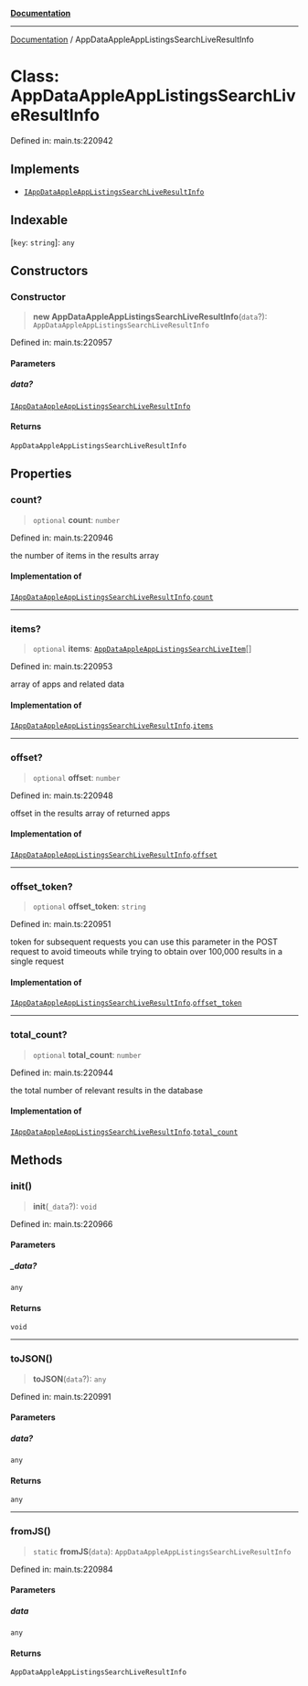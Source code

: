 [**Documentation**](../README.md)

***

[Documentation](../README.md) / AppDataAppleAppListingsSearchLiveResultInfo

# Class: AppDataAppleAppListingsSearchLiveResultInfo

Defined in: main.ts:220942

## Implements

- [`IAppDataAppleAppListingsSearchLiveResultInfo`](../interfaces/IAppDataAppleAppListingsSearchLiveResultInfo.md)

## Indexable

\[`key`: `string`\]: `any`

## Constructors

### Constructor

> **new AppDataAppleAppListingsSearchLiveResultInfo**(`data`?): `AppDataAppleAppListingsSearchLiveResultInfo`

Defined in: main.ts:220957

#### Parameters

##### data?

[`IAppDataAppleAppListingsSearchLiveResultInfo`](../interfaces/IAppDataAppleAppListingsSearchLiveResultInfo.md)

#### Returns

`AppDataAppleAppListingsSearchLiveResultInfo`

## Properties

### count?

> `optional` **count**: `number`

Defined in: main.ts:220946

the number of items in the results array

#### Implementation of

[`IAppDataAppleAppListingsSearchLiveResultInfo`](../interfaces/IAppDataAppleAppListingsSearchLiveResultInfo.md).[`count`](../interfaces/IAppDataAppleAppListingsSearchLiveResultInfo.md#count)

***

### items?

> `optional` **items**: [`AppDataAppleAppListingsSearchLiveItem`](AppDataAppleAppListingsSearchLiveItem.md)[]

Defined in: main.ts:220953

array of apps and related data

#### Implementation of

[`IAppDataAppleAppListingsSearchLiveResultInfo`](../interfaces/IAppDataAppleAppListingsSearchLiveResultInfo.md).[`items`](../interfaces/IAppDataAppleAppListingsSearchLiveResultInfo.md#items)

***

### offset?

> `optional` **offset**: `number`

Defined in: main.ts:220948

offset in the results array of returned apps

#### Implementation of

[`IAppDataAppleAppListingsSearchLiveResultInfo`](../interfaces/IAppDataAppleAppListingsSearchLiveResultInfo.md).[`offset`](../interfaces/IAppDataAppleAppListingsSearchLiveResultInfo.md#offset)

***

### offset\_token?

> `optional` **offset\_token**: `string`

Defined in: main.ts:220951

token for subsequent requests
you can use this parameter in the POST request to avoid timeouts while trying to obtain over 100,000 results in a single request

#### Implementation of

[`IAppDataAppleAppListingsSearchLiveResultInfo`](../interfaces/IAppDataAppleAppListingsSearchLiveResultInfo.md).[`offset_token`](../interfaces/IAppDataAppleAppListingsSearchLiveResultInfo.md#offset_token)

***

### total\_count?

> `optional` **total\_count**: `number`

Defined in: main.ts:220944

the total number of relevant results in the database

#### Implementation of

[`IAppDataAppleAppListingsSearchLiveResultInfo`](../interfaces/IAppDataAppleAppListingsSearchLiveResultInfo.md).[`total_count`](../interfaces/IAppDataAppleAppListingsSearchLiveResultInfo.md#total_count)

## Methods

### init()

> **init**(`_data`?): `void`

Defined in: main.ts:220966

#### Parameters

##### \_data?

`any`

#### Returns

`void`

***

### toJSON()

> **toJSON**(`data`?): `any`

Defined in: main.ts:220991

#### Parameters

##### data?

`any`

#### Returns

`any`

***

### fromJS()

> `static` **fromJS**(`data`): `AppDataAppleAppListingsSearchLiveResultInfo`

Defined in: main.ts:220984

#### Parameters

##### data

`any`

#### Returns

`AppDataAppleAppListingsSearchLiveResultInfo`
